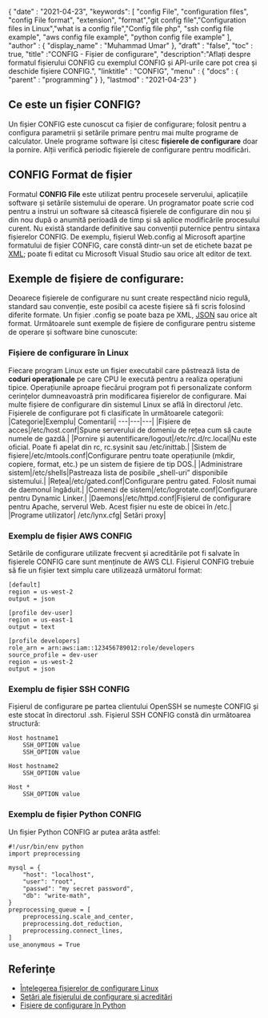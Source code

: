 {
  "date" : "2021-04-23",
  "keywords": [ "config File", "configuration files", "config File format", "extension", "format","git config file","Configuration files in Linux","what is a config file","Config file php", "ssh config file example", "aws config file example", "python config file example" ],
  "author" : {
    "display_name" : "Muhammad Umar"
},
  "draft" : "false",
  "toc" : true,
  "title" :"CONFIG - Fișier de configurare",
  "description":"Aflați despre formatul fișierului CONFIG cu exemplul CONFIG și API-urile care pot crea și deschide fișiere CONFIG.",
  "linktitle" : "CONFIG",
  "menu" : {
    "docs" : {
      "parent" : "programming"
}
},
  "lastmod" : "2021-04-23"
}

## Ce este un fișier CONFIG?
Un fișier CONFIG este cunoscut ca fișier de configurare; folosit pentru a configura parametrii și setările primare pentru mai multe programe de calculator. Unele programe software își citesc **fișierele de configurare** doar la pornire. Alții verifică periodic fișierele de configurare pentru modificări.

## CONFIG Format de fișier
Formatul **CONFIG File** este utilizat pentru procesele serverului, aplicațiile software și setările sistemului de operare. Un programator poate scrie cod pentru a instrui un software să citească fișierele de configurare din nou și din nou după o anumită perioadă de timp și să aplice modificările procesului curent. Nu există standarde definitive sau convenții puternice pentru sintaxa fișierelor CONFIG. De exemplu, fișierul Web.config al Microsoft aparține formatului de fișier CONFIG, care constă dintr-un set de etichete bazat pe [XML](/web/xml/); poate fi editat cu Microsoft Visual Studio sau orice alt editor de text.

## Exemple de fișiere de configurare:
Deoarece fișierele de configurare nu sunt create respectând nicio regulă, standard sau convenție, este posibil ca aceste fișiere să fi scris folosind diferite formate. Un fișier .config se poate baza pe XML, [JSON](/web/json/) sau orice alt format. Următoarele sunt exemple de fișiere de configurare pentru sisteme de operare și software bine cunoscute:

### Fișiere de configurare în Linux
Fiecare program Linux este un fișier executabil care păstrează lista de **coduri operaționale** pe care CPU le execută pentru a realiza operațiuni tipice. Operațiunile aproape fiecărui program pot fi personalizate conform cerințelor dumneavoastră prin modificarea fișierelor de configurare. Mai multe fișiere de configurare din sistemul Linux se află în directorul /etc. Fișierele de configurare pot fi clasificate în următoarele categorii:
|Categorie|Exemplu| Comentarii|
---|---|---|
|Fișiere de acces|/etc/host.conf|Spune serverului de domeniu de rețea cum să caute numele de gazdă.|
|Pornire și autentificare/logout|/etc/rc.d/rc.local|Nu este oficial. Poate fi apelat din rc, rc.sysinit sau /etc/inittab.|
|Sistem de fișiere|/etc/mtools.conf|Configurare pentru toate operațiunile (mkdir, copiere, format, etc.) pe un sistem de fișiere de tip DOS.|
|Administrare sistem|/etc/shells|Pastreaza lista de posibile „shell-uri” disponibile sistemului.|
|Rețea|/etc/gated.conf|Configurare pentru gated. Folosit numai de daemonul îngăduit.|
|Comenzi de sistem|/etc/logrotate.conf|Configurare pentru Dynamic Linker.|
|Daemons|/etc/httpd.conf|Fișierul de configurare pentru Apache, serverul Web. Acest fișier nu este de obicei în /etc.|
|Programe utilizator| /etc/lynx.cfg| Setări proxy|
### Exemplu de fișier AWS CONFIG
Setările de configurare utilizate frecvent și acreditările pot fi salvate în fișierele CONFIG care sunt menținute de AWS CLI. Fișierul CONFIG trebuie să fie un fișier text simplu care utilizează următorul format:
```
[default]
region = us-west-2
output = json

[profile dev-user]
region = us-east-1
output = text

[profile developers]
role_arn = arn:aws:iam::123456789012:role/developers
source_profile = dev-user
region = us-west-2
output = json
```
### Exemplu de fișier SSH CONFIG
Fișierul de configurare pe partea clientului OpenSSH se numește CONFIG și este stocat în directorul .ssh. Fișierul SSH CONFIG constă din următoarea structură:
```
Host hostname1
    SSH_OPTION value
    SSH_OPTION value

Host hostname2
    SSH_OPTION value

Host *
    SSH_OPTION value
```
### Exemplu de fișier Python CONFIG
Un fișier Python CONFIG ar putea arăta astfel:

```
#!/usr/bin/env python
import preprocessing

mysql = {
    "host": "localhost",
    "user": "root",
    "passwd": "my secret password",
    "db": "write-math",
}
preprocessing_queue = [
    preprocessing.scale_and_center,
    preprocessing.dot_reduction,
    preprocessing.connect_lines,
]
use_anonymous = True
```



## Referințe

* [Înțelegerea fișierelor de configurare Linux](https://developer.ibm.com/technologies/linux/articles/l-config/)
* [Setări ale fișierului de configurare și acreditări](https://docs.aws.amazon.com/cli/latest/userguide/cli-configure-files.html)
* [Fișiere de configurare în Python](https://martin-thoma.com/configuration-files-in-python/)


